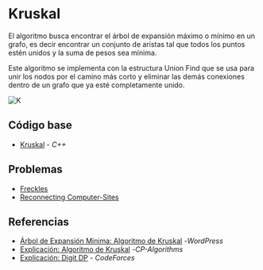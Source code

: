 # Kruskal
El algoritmo busca encontrar el árbol de expansión máximo o mínimo en un grafo, es decir encontrar un conjunto de aristas tal que todos los puntos estén unidos y la suma de pesos sea mínima.

Este algoritmo se implementa con la estructura Union Find que se usa para unir los nodos por el camino más corto y eliminar las demás conexiones dentro de un grafo que ya esté completamente unido.

![K](https://www.simplilearn.com/ice9/free_resources_article_thumb/Kruskals_algorithm/Removing_Loops-OR-Parallel_Edges.png)

## Código base
-  [Kruskal](kruskal.cpp) - _C++_

## Problemas
-  [Freckles](https://vjudge.net/problem/UVA-10034)
-  [Reconnecting Computer-Sites](https://vjudge.net/problem/UVA-908)


## Referencias
-  [Árbol de Expansión Mínima: Algoritmo de Kruskal](https://jariasf.wordpress.com/2012/04/19/arbol-de-expansion-minima-algoritmo-de-kruskal/) -_WordPress_
-  [Explicación: Algoritmo de Kruskal](https://cp-algorithms.com/graph/mst_kruskal.html) -_CP-Algorithms_
-  [Explicación: Digit DP](https://codeforces.com/blog/entry/53960) - _CodeForces_
